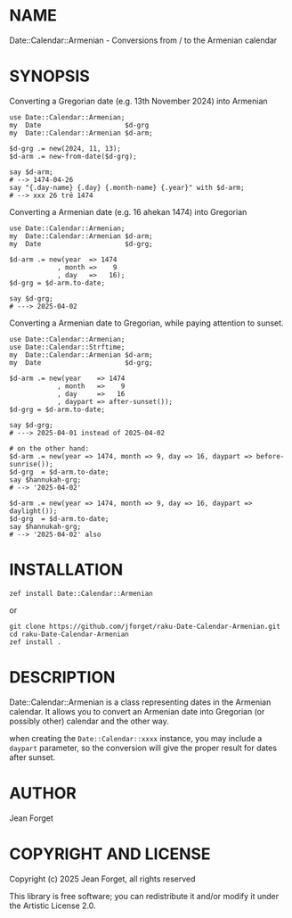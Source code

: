 NAME
====

Date::Calendar::Armenian - Conversions from / to the Armenian calendar

SYNOPSIS
========

Converting a Gregorian date (e.g. 13th November 2024) into Armenian

```
use Date::Calendar::Armenian;
my  Date                     $d-grg
my  Date::Calendar::Armenian $d-arm;

$d-grg .= new(2024, 11, 13);
$d-arm .= new-from-date($d-grg);

say $d-arm;
# --> 1474-04-26
say "{.day-name} {.day} {.month-name} {.year}" with $d-arm;
# --> xxx 26 trē 1474

```

Converting a Armenian date (e.g. 16 ahekan 1474) into Gregorian

```
use Date::Calendar::Armenian;
my  Date::Calendar::Armenian $d-arm;
my  Date                     $d-grg;

$d-arm .= new(year  => 1474
            , month =>    9
            , day   =>   16);
$d-grg = $d-arm.to-date;

say $d-grg;
# ---> 2025-04-02
```

Converting a Armenian date to Gregorian, while paying attention to sunset.

```
use Date::Calendar::Armenian;
use Date::Calendar::Strftime;
my  Date::Calendar::Armenian $d-arm;
my  Date                     $d-grg;

$d-arm .= new(year    => 1474
            , month   =>    9
            , day     =>   16
            , daypart => after-sunset());
$d-grg = $d-arm.to-date;

say $d-grg;
# ---> 2025-04-01 instead of 2025-04-02

# on the other hand:
$d-arm .= new(year => 1474, month => 9, day => 16, daypart => before-sunrise());
$d-grg  = $d-arm.to-date;
say $hannukah-grg;
# --> '2025-04-02'

$d-arm .= new(year => 1474, month => 9, day => 16, daypart => daylight());
$d-grg  = $d-arm.to-date;
say $hannukah-grg;
# --> '2025-04-02' also
```

INSTALLATION
============

```shell
zef install Date::Calendar::Armenian
```

or

```shell
git clone https://github.com/jforget/raku-Date-Calendar-Armenian.git
cd raku-Date-Calendar-Armenian
zef install .
```

DESCRIPTION
===========

Date::Calendar::Armenian is a class representing dates in the Armenian
calendar. It allows you to convert an Armenian date into Gregorian (or
possibly other) calendar and the other way.

when creating  the `Date::Calendar::xxxx` instance, you  may include a
`daypart` parameter, so the conversion will give the proper result for
dates after sunset.

AUTHOR
======

Jean Forget <J2N-FORGET at orange dot fr>

COPYRIGHT AND LICENSE
=====================

Copyright (c) 2025 Jean Forget, all rights reserved

This library is free software; you can redistribute it and/or modify it under the Artistic License 2.0.

